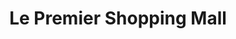 ---
title: "Le Premier Shopping Mall"
url: /gombe/le-premier-shopping-mall/
shop: Einkaufszentrum
---